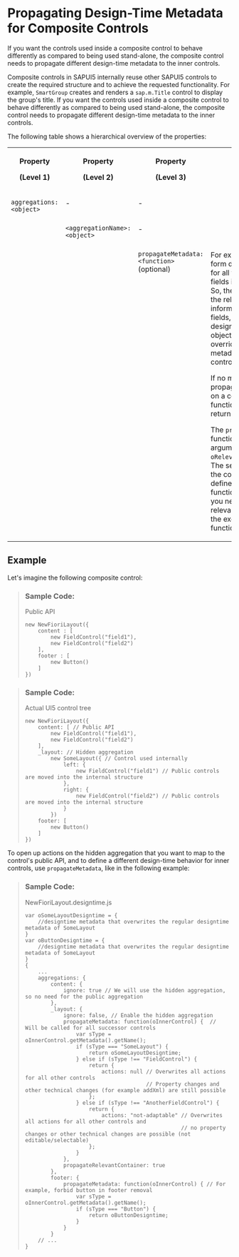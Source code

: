 <!-- loioc4159f5aa35349fabc2eeef26cc26307 -->

# Propagating Design-Time Metadata for Composite Controls

If you want the controls used inside a composite control to behave differently as compared to being used stand-alone, the composite control needs to propagate different design-time metadata to the inner controls.

Composite controls in SAPUI5 internally reuse other SAPUI5 controls to create the required structure and to achieve the requested functionality. For example, `SmartGroup` creates and renders a `sap.m.Title` control to display the group's title. If you want the controls used inside a composite control to behave differently as compared to being used stand-alone, the composite control needs to propagate different design-time metadata to the inner controls.

The following table shows a hierarchical overview of the properties:


<table>
<tr>
<th valign="top">

Property

\(Level 1\)

</th>
<th valign="top">

Property

\(Level 2\)

</th>
<th valign="top">

Property

\(Level 3\)

</th>
<th valign="top">

Description

</th>
</tr>
<tr>
<td valign="top" rowspan="3">

`aggregations: <object>`

</td>
<td valign="top">

\-

</td>
<td valign="top">

\-

</td>
<td valign="top">

 

</td>
</tr>
<tr>
<td valign="top" rowspan="2">

`<aggregationName>: <object>`

</td>
<td valign="top">

\-

</td>
<td valign="top">

 

</td>
</tr>
<tr>
<td valign="top">

`propagateMetadata: <function>` \(optional\)

</td>
<td valign="top">

For example, in forms, the form defines the context for all the groups and the fields inside the groups. So, the form propagates the relevant container information to all groups, fields, etc. It defines a design-time metadata object that extends or overrides existing metadata of a successor control.

If no metadata is to be propagated \(can be based on a condition inside the function\), the function is to return `false`.

The `propagateMetadata` function is called with two arguments: `oControl` and `oRelevantContainerContro`l. The second parameter is the control that has defined this propagation function. It can be used if you need to know the relevant container during the execution of the function.

</td>
</tr>
</table>



<a name="loioc4159f5aa35349fabc2eeef26cc26307__section_u4w_s52_2yb"/>

## Example

Let's imagine the following composite control:

> ### Sample Code:  
> Public API
> 
> ```
> new NewFioriLayout({
>     content : [
>         new FieldControl("field1"),
>         new FieldControl("field2")
>     ],
>     footer : [
>         new Button()
>     ]
> })
> ```

> ### Sample Code:  
> Actual UI5 control tree
> 
> ```
> new NewFioriLayout({
>     content: [ // Public API
>         new FieldControl("field1"),
>         new FieldControl("field2")
>     ],
>     _layout: // Hidden aggregation
>         new SomeLayout({ // Control used internally
>             left: {
>                 new FieldControl("field1") // Public controls are moved into the internal structure
>             },
>             right: {
>                 new FieldControl("field2") // Public controls are moved into the internal structure
>             }
>         })
>     footer: [
>         new Button()
>     ]
> })
> ```

To open up actions on the hidden aggregation that you want to map to the control's public API, and to define a different design-time behavior for inner controls, use `propagateMetadata`, like in the following example:

> ### Sample Code:  
> NewFioriLayout.designtime.js
> 
> ```
> var oSomeLayoutDesigntime = {
>     //designtime metadata that overwrites the regular designtime metadata of SomeLayout
> }
> var oButtonDesigntime = {
>     //designtime metadata that overwrites the regular designtime metadata of SomeLayout
> }
> {
>     ...
>     aggregations: {
>         content: {
>             ignore: true // We will use the hidden aggregation, so no need for the public aggregation
>         },
>         _layout: {
>             ignore: false, // Enable the hidden aggregation
>             propagateMetadata: function(oInnerControl) {  // Will be called for all successor controls
>                 var sType = oInnerControl.getMetadata().getName();
>                 if (sType === "SomeLayout") {
>                     return oSomeLayoutDesigntime;
>                 } else if (sType !== "FieldControl") {
>                     return {
>                         actions: null // Overwrites all actions for all other controls
>                                       // Property changes and other technical changes (for example addXml) are still possible
>                     };
>                 } else if (sType !== "AnotherFieldControl") {
>                     return {
>                         actions: "not-adaptable" // Overwrites all actions for all other controls and
>                                                  // no property changes or other technical changes are possible (not editable/selectable)
>                     };
>                 }
>             },
>             propagateRelevantContainer: true
>         },
>         footer: {
>             propagateMetadata: function(oInnerControl) { // For example, forbid button in footer removal
>                 var sType = oInnerControl.getMetadata().getName();
>                 if (sType === "Button") {
>                     return oButtonDesigntime;
>                 }
>             }
>         }
>     // ...
> }
> ```

